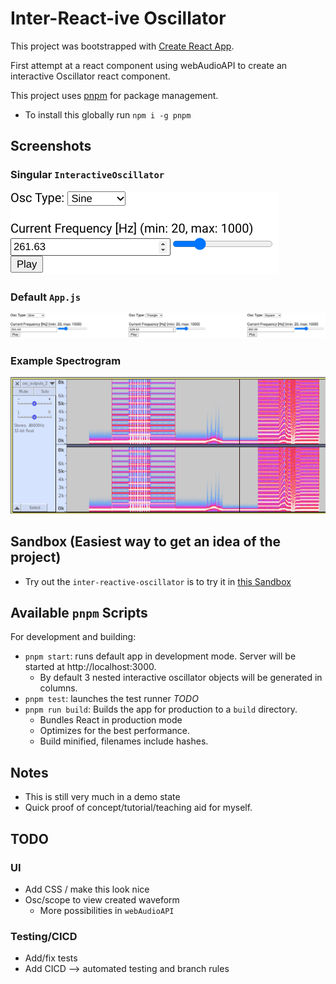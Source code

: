 # Inter-React-ive Oscillator

This project was bootstrapped with [Create React App](https://github.com/facebook/create-react-app).

First attempt at a react component using webAudioAPI to create an interactive Oscillator react component.

This project uses [pnpm](https://pnpm.io/) for package management.
* To install this globally run `npm i -g pnpm`

## Screenshots
### Singular `InteractiveOscillator`
![Single Oscillator](./screenshots/osc.png)
### Default `App.js`
![Triple Oscillator](./screenshots/tri_osc.png)
### Example Spectrogram
![recording](./screenshots/output_spect.png)


## Sandbox (Easiest way to get an idea of the project)
* Try out the `inter-reactive-oscillator` is to try it in [this Sandbox](https://codesandbox.io/p/github/jordyjwilliams/inter-reactive-oscillator/main/)

## Available `pnpm` Scripts
For development and building:
* `pnpm start`: runs default app in development mode. Server will be started at http://localhost:3000.
    * By default 3 nested interactive oscillator objects will be generated in columns.
* `pnpm test`: launches the test runner *TODO*
* `pnpm run build`: Builds the app for production to a `build` directory.
    * Bundles React in production mode
    * Optimizes for the best performance.
    * Build minified, filenames include hashes.

## Notes
* This is still very much in a demo state
* Quick proof of concept/tutorial/teaching aid for myself.

## TODO
### UI
* Add CSS / make this look nice
* Osc/scope to view created waveform
    * More possibilities in `webAudioAPI`

### Testing/CICD
* Add/fix tests
* Add CICD --> automated testing and branch rules
